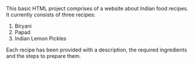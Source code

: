 This basic HTML project comprises of a website about Indian food recipes. It currently consists of three recipes:

1. Biryani
2. Papad
3. Indian Lemon Pickles

Each recipe has been provided with a description, the required ingredients and the steps to prepare them.